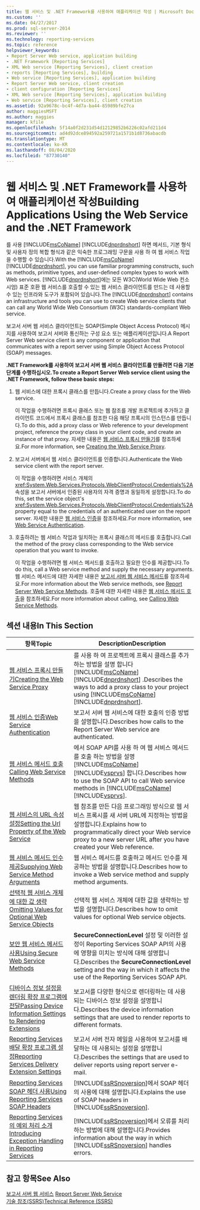 ```yaml
---
title: 웹 서비스 및 .NET Framework를 사용하여 애플리케이션 작성 | Microsoft Docs
ms.custom: ''
ms.date: 04/27/2017
ms.prod: sql-server-2014
ms.reviewer: ''
ms.technology: reporting-services
ms.topic: reference
helpviewer_keywords:
- Report Server Web service, application building
- .NET Framework [Reporting Services]
- XML Web service [Reporting Services], client creation
- reports [Reporting Services], building
- Web service [Reporting Services], application building
- Report Server Web service, client creation
- client configuration [Reporting Services]
- XML Web service [Reporting Services], application building
- Web service [Reporting Services], client creation
ms.assetid: 92a9678c-bc4f-4d7a-ba44-85989bfe27ca
author: maggiesMSFT
ms.author: maggies
manager: kfile
ms.openlocfilehash: 5f14a0f2d231d54d12129852b6226c02afd211d4
ms.sourcegitcommit: ad4d92dce894592a259721a1571b1d8736abacdb
ms.translationtype: MT
ms.contentlocale: ko-KR
ms.lasthandoff: 08/04/2020
ms.locfileid: "87730140"
---
```

# <a name="building-applications-using-the-web-service-and-the-net-framework"></a><span data-ttu-id="61e96-102">웹 서비스 및 .NET Framework를 사용하여 애플리케이션 작성</span><span class="sxs-lookup"><span data-stu-id="61e96-102">Building Applications Using the Web Service and the .NET Framework</span></span>
  <span data-ttu-id="61e96-103">를 사용 [!INCLUDE[msCoName](../../../includes/msconame-md.md)] [!INCLUDE[dnprdnshort](../../../includes/dnprdnshort-md.md)] 하면 메서드, 기본 형식 및 사용자 정의 복합 형식과 같은 익숙한 프로그래밍 구문을 사용 하 여 웹 서비스 작업을 수행할 수 있습니다.</span><span class="sxs-lookup"><span data-stu-id="61e96-103">With the [!INCLUDE[msCoName](../../../includes/msconame-md.md)] [!INCLUDE[dnprdnshort](../../../includes/dnprdnshort-md.md)], you can use familiar programming constructs, such as methods, primitive types, and user-defined complex types to work with Web services.</span></span> <span data-ttu-id="61e96-104">[!INCLUDE[dnprdnshort](../../../includes/dnprdnshort-md.md)]에는 모든 W3C(World Wide Web 컨소시엄) 표준 호환 웹 서비스를 호출할 수 있는 웹 서비스 클라이언트를 만드는 데 사용할 수 있는 인프라와 도구가 포함되어 있습니다.</span><span class="sxs-lookup"><span data-stu-id="61e96-104">The [!INCLUDE[dnprdnshort](../../../includes/dnprdnshort-md.md)] contains an infrastructure and tools you can use to create Web service clients that can call any World Wide Web Consortium (W3C) standards-compliant Web service.</span></span>  
  
 <span data-ttu-id="61e96-105">보고서 서버 웹 서비스 클라이언트는 SOAP(Simple Object Access Protocol) 메시지를 사용하여 보고서 서버와 통신하는 구성 요소 또는 애플리케이션입니다.</span><span class="sxs-lookup"><span data-stu-id="61e96-105">A Report Server Web service client is any component or application that communicates with a report server using Simple Object Access Protocol (SOAP) messages.</span></span>  
  
 <span data-ttu-id="61e96-106">**.NET Framework를 사용하여 보고서 서버 웹 서비스 클라이언트를 만들려면 다음 기본 단계를 수행하십시오.**</span><span class="sxs-lookup"><span data-stu-id="61e96-106">**To create a Report Server Web service client using the .NET Framework, follow these basic steps:**</span></span>  
  
1.  <span data-ttu-id="61e96-107">웹 서비스에 대한 프록시 클래스를 만듭니다.</span><span class="sxs-lookup"><span data-stu-id="61e96-107">Create a proxy class for the Web service.</span></span>  
  
     <span data-ttu-id="61e96-108">이 작업을 수행하려면 프록시 클래스 또는 웹 참조를 개발 프로젝트에 추가하고 클라이언트 코드에서 프록시 클래스를 참조한 다음 해당 프록시의 인스턴스를 만듭니다.</span><span class="sxs-lookup"><span data-stu-id="61e96-108">To do this, add a proxy class or Web reference to your development project, reference the proxy class in your client code, and create an instance of that proxy.</span></span> <span data-ttu-id="61e96-109">자세한 내용은 [웹 서비스 프록시 만들기](creating-the-web-service-proxy.md)를 참조하세요.</span><span class="sxs-lookup"><span data-stu-id="61e96-109">For more information, see [Creating the Web Service Proxy](creating-the-web-service-proxy.md).</span></span>  
  
2.  <span data-ttu-id="61e96-110">보고서 서버에서 웹 서비스 클라이언트를 인증합니다.</span><span class="sxs-lookup"><span data-stu-id="61e96-110">Authenticate the Web service client with the report server.</span></span>  
  
     <span data-ttu-id="61e96-111">이 작업을 수행하려면 서비스 개체의 <xref:System.Web.Services.Protocols.WebClientProtocol.Credentials%2A> 속성을 보고서 서버에서 인증된 사용자의 자격 증명과 동일하게 설정합니다.</span><span class="sxs-lookup"><span data-stu-id="61e96-111">To do this, set the service object's <xref:System.Web.Services.Protocols.WebClientProtocol.Credentials%2A> property equal to the credentials of an authenticated user on the report server.</span></span> <span data-ttu-id="61e96-112">자세한 내용은 [웹 서비스 인증](web-service-authentication.md)을 참조하세요.</span><span class="sxs-lookup"><span data-stu-id="61e96-112">For more information, see [Web Service Authentication](web-service-authentication.md).</span></span>  
  
3.  <span data-ttu-id="61e96-113">호출하려는 웹 서비스 작업과 일치하는 프록시 클래스의 메서드를 호출합니다.</span><span class="sxs-lookup"><span data-stu-id="61e96-113">Call the method of the proxy class corresponding to the Web service operation that you want to invoke.</span></span>  
  
     <span data-ttu-id="61e96-114">이 작업을 수행하려면 웹 서비스 메서드를 호출하고 필요한 인수를 제공합니다.</span><span class="sxs-lookup"><span data-stu-id="61e96-114">To do this, call a Web service method and supply the necessary arguments.</span></span> <span data-ttu-id="61e96-115">웹 서비스 메서드에 대한 자세한 내용은 [보고서 서버 웹 서비스 메서드](../methods/report-server-web-service-methods.md)를 참조하세요.</span><span class="sxs-lookup"><span data-stu-id="61e96-115">For more information about the Web service methods, see [Report Server Web Service Methods](../methods/report-server-web-service-methods.md).</span></span> <span data-ttu-id="61e96-116">호출에 대한 자세한 내용은 [웹 서비스 메서드 호출](calling-web-service-methods.md)을 참조하세요.</span><span class="sxs-lookup"><span data-stu-id="61e96-116">For more information about calling, see [Calling Web Service Methods](calling-web-service-methods.md).</span></span>  
  
## <a name="in-this-section"></a><span data-ttu-id="61e96-117">섹션 내용</span><span class="sxs-lookup"><span data-stu-id="61e96-117">In This Section</span></span>  
  
|<span data-ttu-id="61e96-118">항목</span><span class="sxs-lookup"><span data-stu-id="61e96-118">Topic</span></span>|<span data-ttu-id="61e96-119">Description</span><span class="sxs-lookup"><span data-stu-id="61e96-119">Description</span></span>|  
|-----------|-----------------|  
|[<span data-ttu-id="61e96-120">웹 서비스 프록시 만들기</span><span class="sxs-lookup"><span data-stu-id="61e96-120">Creating the Web Service Proxy</span></span>](creating-the-web-service-proxy.md)|<span data-ttu-id="61e96-121">를 사용 하 여 프로젝트에 프록시 클래스를 추가 하는 방법을 설명 합니다 [!INCLUDE[msCoName](../../../includes/msconame-md.md)] [!INCLUDE[dnprdnshort](../../../includes/dnprdnshort-md.md)] .</span><span class="sxs-lookup"><span data-stu-id="61e96-121">Describes the ways to add a proxy class to your project using [!INCLUDE[msCoName](../../../includes/msconame-md.md)] [!INCLUDE[dnprdnshort](../../../includes/dnprdnshort-md.md)].</span></span>|  
|[<span data-ttu-id="61e96-122">웹 서비스 인증</span><span class="sxs-lookup"><span data-stu-id="61e96-122">Web Service Authentication</span></span>](web-service-authentication.md)|<span data-ttu-id="61e96-123">보고서 서버 웹 서비스에 대한 호출의 인증 방법을 설명합니다.</span><span class="sxs-lookup"><span data-stu-id="61e96-123">Describes how calls to the Report Server Web service are authenticated.</span></span>|  
|[<span data-ttu-id="61e96-124">웹 서비스 메서드 호출</span><span class="sxs-lookup"><span data-stu-id="61e96-124">Calling Web Service Methods</span></span>](calling-web-service-methods.md)|<span data-ttu-id="61e96-125">에서 SOAP API를 사용 하 여 웹 서비스 메서드를 호출 하는 방법을 설명 [!INCLUDE[msCoName](../../../includes/msconame-md.md)] [!INCLUDE[vsprvs](../../../includes/vsprvs-md.md)] 합니다.</span><span class="sxs-lookup"><span data-stu-id="61e96-125">Describes how to use the SOAP API to call Web service methods in [!INCLUDE[msCoName](../../../includes/msconame-md.md)] [!INCLUDE[vsprvs](../../../includes/vsprvs-md.md)].</span></span>|  
|[<span data-ttu-id="61e96-126">웹 서비스의 URL 속성 설정</span><span class="sxs-lookup"><span data-stu-id="61e96-126">Setting the Url Property of the Web Service</span></span>](setting-the-url-property-of-the-web-service.md)|<span data-ttu-id="61e96-127">웹 참조를 만든 다음 프로그래밍 방식으로 웹 서비스 프록시를 새 서버 URL에 지정하는 방법을 설명합니다.</span><span class="sxs-lookup"><span data-stu-id="61e96-127">Explains how to programmatically direct your Web service proxy to a new server URL after you have created your Web reference.</span></span>|  
|[<span data-ttu-id="61e96-128">웹 서비스 메서드 인수 제공</span><span class="sxs-lookup"><span data-stu-id="61e96-128">Supplying Web Service Method Arguments</span></span>](supplying-web-service-method-arguments.md)|<span data-ttu-id="61e96-129">웹 서비스 메서드를 호출하고 메서드 인수를 제공하는 방법을 설명합니다.</span><span class="sxs-lookup"><span data-stu-id="61e96-129">Describes how to invoke a Web service method and supply method arguments.</span></span>|  
|[<span data-ttu-id="61e96-130">선택적 웹 서비스 개체에 대한 값 생략</span><span class="sxs-lookup"><span data-stu-id="61e96-130">Omitting Values for Optional Web Service Objects</span></span>](omitting-values-for-optional-web-service-objects.md)|<span data-ttu-id="61e96-131">선택적 웹 서비스 개체에 대한 값을 생략하는 방법을 설명합니다.</span><span class="sxs-lookup"><span data-stu-id="61e96-131">Describes how to omit values for optional Web service objects.</span></span>|  
|[<span data-ttu-id="61e96-132">보안 웹 서비스 메서드 사용</span><span class="sxs-lookup"><span data-stu-id="61e96-132">Using Secure Web Service Methods</span></span>](using-secure-web-service-methods.md)|<span data-ttu-id="61e96-133">**SecureConnectionLevel** 설정 및 이러한 설정이 Reporting Services SOAP API의 사용에 영향을 미치는 방식에 대해 설명합니다.</span><span class="sxs-lookup"><span data-stu-id="61e96-133">Describes the **SecureConnectionLevel** setting and the way in which it affects the use of the Reporting Services SOAP API.</span></span>|  
|[<span data-ttu-id="61e96-134">디바이스 정보 설정을 렌더링 확장 프로그램에 전달</span><span class="sxs-lookup"><span data-stu-id="61e96-134">Passing Device Information Settings to Rendering Extensions</span></span>](passing-device-information-settings-to-rendering-extensions.md)|<span data-ttu-id="61e96-135">보고서를 다양한 형식으로 렌더링하는 데 사용되는 디바이스 정보 설정을 설명합니다.</span><span class="sxs-lookup"><span data-stu-id="61e96-135">Describes the device information settings that are used to render reports to different formats.</span></span>|  
|[<span data-ttu-id="61e96-136">Reporting Services 배달 확장 프로그램 설정</span><span class="sxs-lookup"><span data-stu-id="61e96-136">Reporting Services Delivery Extension Settings</span></span>](reporting-services-delivery-extension-settings.md)|<span data-ttu-id="61e96-137">보고서 서버 전자 메일을 사용하여 보고서를 배달하는 데 사용되는 설정을 설명합니다.</span><span class="sxs-lookup"><span data-stu-id="61e96-137">Describes the settings that are used to deliver reports using report server e-mail.</span></span>|  
|[<span data-ttu-id="61e96-138">Reporting Services SOAP 헤더 사용</span><span class="sxs-lookup"><span data-stu-id="61e96-138">Using Reporting Services SOAP Headers</span></span>](../../report-server-web-service-net-framework-soap-headers/using-reporting-services-soap-headers.md)|<span data-ttu-id="61e96-139">[!INCLUDE[ssRSnoversion](../../../includes/ssrsnoversion-md.md)]에서 SOAP 헤더의 사용에 대해 설명합니다.</span><span class="sxs-lookup"><span data-stu-id="61e96-139">Explains the use of SOAP headers in [!INCLUDE[ssRSnoversion](../../../includes/ssrsnoversion-md.md)].</span></span>|  
|[<span data-ttu-id="61e96-140">Reporting Services의 예외 처리 소개</span><span class="sxs-lookup"><span data-stu-id="61e96-140">Introducing Exception Handling in Reporting Services</span></span>](../../report-server-web-service-net-framework-exception-handling/introducing-exception-handling-in-reporting-services.md)|<span data-ttu-id="61e96-141">[!INCLUDE[ssRSnoversion](../../../includes/ssrsnoversion-md.md)]에서 오류를 처리하는 방법에 대해 설명합니다.</span><span class="sxs-lookup"><span data-stu-id="61e96-141">Provides information about the way in which [!INCLUDE[ssRSnoversion](../../../includes/ssrsnoversion-md.md)] handles errors.</span></span>|  
  
## <a name="see-also"></a><span data-ttu-id="61e96-142">참고 항목</span><span class="sxs-lookup"><span data-stu-id="61e96-142">See Also</span></span>  
 <span data-ttu-id="61e96-143">[보고서 서버 웹 서비스](../report-server-web-service.md) </span><span class="sxs-lookup"><span data-stu-id="61e96-143">[Report Server Web Service](../report-server-web-service.md) </span></span>  
 [<span data-ttu-id="61e96-144">기술 참조&#40;SSRS&#41;</span><span class="sxs-lookup"><span data-stu-id="61e96-144">Technical Reference &#40;SSRS&#41;</span></span>](../../technical-reference-ssrs.md)  
  
  
